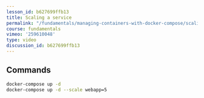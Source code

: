 ```yaml
---
lesson_id: b627699ffb13
title: Scaling a service
permalink: "/fundamentals/managing-containers-with-docker-compose/scaling-a-service/"
course: fundamentals
vimeo: '259610048'
type: video
discussion_id: b627699ffb13
---
```


## Commands
```sh
docker-compose up -d
docker-compose up -d --scale webapp=5
```
